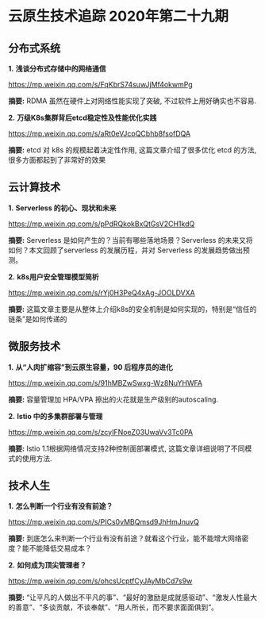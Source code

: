 # 云原生技术追踪 2020年第二十九期

## 分布式系统

**1.** **浅谈分布式存储中的网络通信**

https://mp.weixin.qq.com/s/FqKbrS74suwJjMf4okwmPg

**摘要:** RDMA 虽然在硬件上对网络性能实现了突破, 不过软件上用好确实也不容易.

**2.** **万级K8s集群背后etcd稳定性及性能优化实践**

https://mp.weixin.qq.com/s/aRt0eVJcpQCbhb8fsofDQA

**摘要:** etcd 对 k8s 的规模起着决定性作用, 这篇文章介绍了很多优化 etcd 的方法, 很多方面都起到了非常好的效果

## 云计算技术

**1.** **Serverless 的初心、现状和未来**

https://mp.weixin.qq.com/s/pPdRQkokBxQtGsV2CH1kdQ

**摘要:** Serverless 是如何产生的？当前有哪些落地场景？Serverless 的未来又将如何？本文回顾了serverless 的发展历程，并对 Serverless 的发展趋势做出预测。

**2.** **k8s用户安全管理模型简析**

https://mp.weixin.qq.com/s/rYj0H3PeQ4xAg-JOOLDVXA

**摘要:** 这篇文章主要是从整体上介绍k8s的安全机制是如何实现的，特别是“信任的链条”是如何传递的

## 微服务技术

**1.** **从“人肉扩缩容”到云原生容量，90 后程序员的进化**

https://mp.weixin.qq.com/s/91hMBZwSwxg-Wz8NuYHWFA

**摘要:** 容量管理加 HPA/VPA 擦出的火花就是生产级别的autoscaling.

**2.** **Istio 中的多集群部署与管理**

https://mp.weixin.qq.com/s/zcyIFNoeZ03UwaVv3Tc0PA

**摘要:** Istio 1.1根据网络情况支持2种控制面部署模式, 这篇文章详细说明了不同模式的使用方法.

## 技术人生

**1.** **怎么判断一个行业有没有前途？**

https://mp.weixin.qq.com/s/PICs0vMBQmsd9JhHmJnuvQ

**摘要:** 到底怎么来判断一个行业有没有前途？就看这个行业，能不能增大网络密度？能不能降低交易成本？

**2.** **如何成为顶尖管理者？**

https://mp.weixin.qq.com/s/ohcsUcptfCyJAyMbCd7s9w

**摘要:** “让平凡的人做出不平凡的事”、“最好的激励是成就感驱动”、“激发人性最大的善意”、“多谈贡献，不谈奉献”、“用人所长，而不要求面面俱到”。
